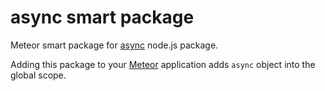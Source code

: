 async smart package
===================

Meteor smart package for [async](https://github.com/caolan/async) node.js package.

Adding this package to your [Meteor](http://www.meteor.com/) application adds `async` object into the global scope.
